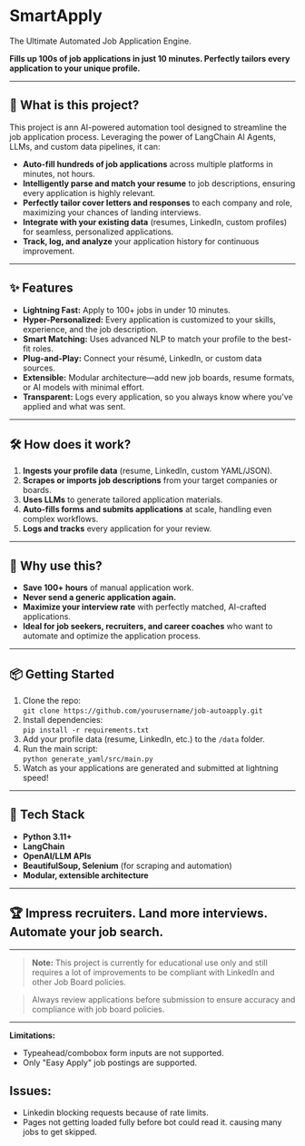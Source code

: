 # SmartApply
The Ultimate Automated Job Application Engine.

**Fills up 100s of job applications in just 10 minutes. Perfectly tailors every application to your unique profile.**

---

## 🚀 What is this project?
This project is ann AI-powered automation tool designed to streamline the job application process. Leveraging the power of LangChain AI Agents, LLMs, and custom data pipelines, it can:

- **Auto-fill hundreds of job applications** across multiple platforms in minutes, not hours.
- **Intelligently parse and match your resume** to job descriptions, ensuring every application is highly relevant.
- **Perfectly tailor cover letters and responses** to each company and role, maximizing your chances of landing interviews.
- **Integrate with your existing data** (resumes, LinkedIn, custom profiles) for seamless, personalized applications.
- **Track, log, and analyze** your application history for continuous improvement.

---

## ✨ Features

- **Lightning Fast:** Apply to 100+ jobs in under 10 minutes.
- **Hyper-Personalized:** Every application is customized to your skills, experience, and the job description.
- **Smart Matching:** Uses advanced NLP to match your profile to the best-fit roles.
- **Plug-and-Play:** Connect your résumé, LinkedIn, or custom data sources.
- **Extensible:** Modular architecture—add new job boards, resume formats, or AI models with minimal effort.
- **Transparent:** Logs every application, so you always know where you’ve applied and what was sent.

---

## 🛠️ How does it work?

1. **Ingests your profile data** (resume, LinkedIn, custom YAML/JSON).
2. **Scrapes or imports job descriptions** from your target companies or boards.
3. **Uses LLMs** to generate tailored application materials.
4. **Auto-fills forms and submits applications** at scale, handling even complex workflows.
5. **Logs and tracks** every application for your review.

---

## 🎯 Why use this?

- **Save 100+ hours** of manual application work.
- **Never send a generic application again.**
- **Maximize your interview rate** with perfectly matched, AI-crafted applications.
- **Ideal for job seekers, recruiters, and career coaches** who want to automate and optimize the application process.

---

## 📦 Getting Started

1. Clone the repo:  
   `git clone https://github.com/yourusername/job-autoapply.git`
2. Install dependencies:  
   `pip install -r requirements.txt`
3. Add your profile data (resume, LinkedIn, etc.) to the `/data` folder.
4. Run the main script:  
   `python generate_yaml/src/main.py`
5. Watch as your applications are generated and submitted at lightning speed!

---

## 🤖 Tech Stack

- **Python 3.11+**
- **LangChain**
- **OpenAI/LLM APIs**
- **BeautifulSoup, Selenium** (for scraping and automation)
- **Modular, extensible architecture**

---

## 🏆 Impress recruiters. Land more interviews. Automate your job search.

---

> **Note:** This project is currently for educational use only and still requires a lot of improvements to be compliant with LinkedIn and other Job Board policies.

> Always review applications before submission to ensure accuracy and compliance with job board policies.

--- 

**Limitations:**
- Typeahead/combobox form inputs are not supported.
- Only "Easy Apply" job postings are supported.

## Issues:
- Linkedin blocking requests because of rate limits. 
- Pages not getting loaded fully before bot could read it. causing many jobs to get skipped.
